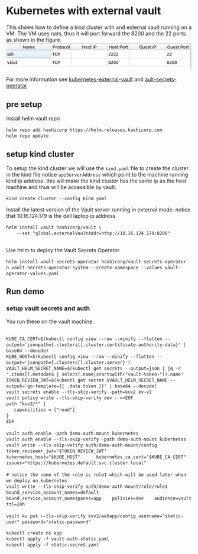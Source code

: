 # Kubernetes with external vault
This shows how to define a kind cluster with and external vault running on a VM.
The VM uses nats, thus it will port forward the 8200 and the 22 ports as shown in the figure.
![port forwarding](img.png)

For more information see [kubernetes-external-vault](https://developer.hashicorp.com/vault/tutorials/kubernetes/kubernetes-external-vault)
and [ault-secrets-operator](https://developer.hashicorp.com/vault/tutorials/kubernetes/vault-secrets-operator)

## pre setup
Install helm vault repo
```shell
helm repo add hashicorp https://helm.releases.hashicorp.com
helm repo update
```
## setup kind cluster
To setup the kind cluster we will use the `kind.yaml` file to create the cluster. in the kind file notice `apiServerAddress`
which point to the machine running kind ip address. this will make the kind cluster has the same ip as the host 
machine and thus will be accessible by vault.
```shell
kind create cluster --config kind.yaml
```

Install the latest version of the Vault server running in external mode. notice that 10.16.124.179 is the dell 
laptop ip address
```shell
helm install vault hashicorp/vault \
    --set "global.externalVaultAddr=http://10.16.124.179:8200"
    
```

Use helm to deploy the Vault Secrets Operator.
```shell
helm install vault-secrets-operator hashicorp/vault-secrets-operator -n vault-secrets-operator-system --create-namespace --values vault-operator-values.yaml

```

## Run demo
### setup vault secrets and auth
You run these on the vault machine.
```shell

KUBE_CA_CERT=$(kubectl config view --raw --minify --flatten --output='jsonpath={.clusters[].cluster.certificate-authority-data}' | base64 --decode)
KUBE_HOST=$(kubectl config view --raw --minify --flatten --output='jsonpath={.clusters[].cluster.server}')
VAULT_HELM_SECRET_NAME=$(kubectl get secrets --output=json | jq -r '.items[].metadata | select(.name|startswith("vault-token-")).name'
TOKEN_REVIEW_JWT=$(kubectl get secret $VAULT_HELM_SECRET_NAME --output='go-template={{ .data.token }}' | base64 --decode)
vault secrets enable --tls-skip-verify -path=kvv2 kv-v2
vault policy write --tls-skip-verify dev - <<EOF
path "kvv2/*" {
   capabilities = ["read"]
}
EOF

vault auth enable -path demo-auth-mount kubernetes
vault auth enable --tls-skip-verify -path demo-auth-mount kubernetes
vault write --tls-skip-verify auth/demo-auth-mount/config      token_reviewer_jwt="$TOKEN_REVIEW_JWT"      kubernetes_host="$KUBE_HOST"      kubernetes_ca_cert="$KUBE_CA_CERT"      issuer="https://kubernetes.default.svc.cluster.local"

# notice the name of the role is role1 which will be used later when we deploy on kubernetes
vault write --tls-skip-verify auth/demo-auth-mount/role/role1    bound_service_account_names=default    bound_service_account_namespaces=app    policies=dev    audience=vault    ttl=24h

vault kv put --tls-skip-verify kvv2/webapp/config username="static-user" password="static-password"

```
```shell
kubectl create ns app
kubectl apply -f vault-auth-static.yaml
kubectl apply -f static-secret.yaml
```
